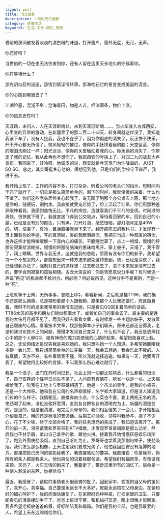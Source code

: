 ```yaml
---
layout: post
title: 时光缩影
description: 一段时光的缩影
category: 感情生活
keywords: 生活,工作,回忆,感情
---
```


昏暗的房间散发着淡淡的漂白粉的味道，打开窗户，窗外无星，无月，无声。

你还好吗？

当世俗的一切在也无法伤害到你，还有人留在这里天长地久的守候着你。

你在等待什么？

那光阴似箭的流逝，那情到情深情转薄，那海枯石烂的誓言变成美丽的谎言。

你的心跑到哪里去了？

江湖险恶，混沌不堪；沧海桑田，物是人非。经济萧条，物价上涨。

你的信念还在吗？

天涯路，未归人，人在天涯断魂处，未到天涯已断魂…...。当火车驶入古城西安，心里变的异常的激动，在新疆呆了的那二百二十四天，转身间就这样没了。我知道我该下车了，没有人接我，我也不在乎了，因为你彻底的消失了，反正快不快乐，开不开心都无所谓了。微风轻轻的拂过，像你的手抚摸着我的脸；天空蓝蓝，像你的眼泪洗刷过一样；阳光淡淡，像你的关爱触动着我的心。你永远的消失了，你带走了我的记忆，我从此再也不想你了。我把西安的号换上了，对四二九的战友大声宣布：我回来了，好冷呀。他调皮的说，西安就是今天专门为你降温的，JUST SO SO。总之，其实哥挺关心他的，很想见到他，只是咱们的学校守卫森严，我进不去。

我开始上班了，工作的内容不多，打打杂杂，听着公司的老头们的指示，短时间内干完了就行了，一切总是那么简简单单的，剩下的时间，我就傻傻的呆着，什么也不做了。你们这些老头居然关心起我了，说无聊了到那个办公桌去上网，那个地方是你的，随便玩，别拘束。我直接就受宠若惊了，脸上泛起了红晕，你们用那种差异眼神看我，我感到羞愧无比。平凡的岗位，造就着我们不平凡的业绩。时间过的真快，很快就下班了。我就直接飞奔到公交站点，等待着回家的车。回到自己的小屋，已经是没有别的颜色，只有黑。打开灯泡，感觉很暗，那灯泡肯定是40W的。切，没事了，真冷，鼻涕直接就淌下来了。翻开那陈旧的教科书，才发现有一页上面有你的字迹，写的真清晰，害的我眼泪直流。我把它当成一种颓废的宿命，也许这样才能稍微缓解一下我内心的痛苦。干脆睡觉算了，点上一根烟，慢慢的将那份寂寞给消耗掉，慢慢的将那份脑海的愚昧给甩开。蒙上被子，天塌了，我不管了，闭上眼睛，世界与我无关。这就是我的悲剧，里面有没有你们的影子，我希望每一个不想哭的人，都能想出来一种方法来避免这种悲剧。夜，已经是深夜了，我已经想到办法了，强制对自己的这样想：过去都过去了，浪子本来就是没有过去的，要学会同寂寞和孤独相随。古龙大侠说的：你是否愿意说分手呢？有时候连一声说“再见”的机会都不给对方。何必呢？何必说再见。这种分手不是离别，而是一种“死”。 

上班就等于上网，无所事事，登陆上QQ，看看新闻，之后就是挂TT86，我的操作还是那么娴熟，总是期盼着那个人跟我聊。原来那个人比我还要忙，而且隐身着，我时不时的发来我常用的表情去逗她，只是看见QQ回复着简单的话语。TT86水区的高手和朋友们貌似都潜水了，或者忙自己的事业去了。最主要的是连我的大侠月月都不见了，而我只好去看看文章，有时候发一些主题水帖子，发散着自己颓废的心情。看看技术文章，找那些脚本小子们聊天，原来还都还记得我，老是和我讨论技术上的问题，慢慢才发现自己变菜了，什么也不会了。我还是选择找心中的那个人聊QQ，她有神奇的魔力能使我的心情好起来，希望她能喜欢上我。总之，无论网络还是现实我是喜欢她的，我只想叫她一个人知道。多希望她能陪我多聊一会儿天。我只想简简单单的过完每一天，我会去想她，我会乐此不疲的。人有真情，天亦不夺。有些事情我不懂，所以我就选择逃避。如果有一天，她要离开我了，希望她用比较好的言辞，不叫我那么伤心难过就行了。

我是一个浪子，出门在外时间过长，社会上的一切都比较熟悉，什么都看的很淡了，自己仅存的个性早已消失不见了。人间自有真情在，能省一块是一块。上天赐福给我了，叫我在工地上与罗哥哥相遇了。他是一个杰出的青年，是我的小领导，还是一个大帅哥。他和我在公司的名声都很好，名字都大家知道，但是没人知道我们长的什么样子。我俩相见，直接奔向小店，什么菜也不要，要上两瓶无名的酒，使劲喝了起来，谁也没偷奸耍滑，直到各自把各自的酒喝完为止。新疆的酒是苦的，是涩的，但是很清澈，喝完后头晕晕的，我们相互傻笑了一会儿，才开始相互介绍着自己，用的还是标准的普通话。后期工程验收，领导叫我参与，操了不少心，花了不少钱，终于全部合格了，我的任务漂亮的完成了，我知道该离开了。离开的前一天，领导请我和罗哥哥到KTV唱歌，才发现罗哥哥唱歌是那么动听，然后我也不甘示弱，拿出自己拿手的歌，跟他火拼。接着我开始慢慢厌恶娱乐场所了，跑到外面使劲吸烟，直到自己呕吐为止。罗哥哥也学着我那副叼样子，使劲吸烟。我们怎么那么相像，上天注定我们要成兄弟了。他怕我回西安没有落脚的地方，直接把自己房间的钥匙给我了，我直接感动的要哭。我直接说：你是我哥，你所有的亲人都是我亲人。他也爽快的说着我那句话。希望我们有福同享，有难请我来顶。天亮了，火车无情的到来了，我要走了，带走这里所有的回忆了。宿命是一种使人颓废的东西，你相信吗？

最近，我感冒了，请假的事情老头很豪爽的批了。回到家中，乖乖的当父母的宝贝了，真开心，真幸福。自己要是永远长不大多好，就能永远陪在父母身边。在爸和妈的细心呵护下，我的病很快康复了。在家帮妈妈种种菜，打扫家里的卫生，只要能看见的活直接动手干了。爸爸上班很辛苦，和机械打交道，晚上很晚才能回家。我多希望老板放爸爸的假，好好陪陪我和妈妈。你们是我的全部，也是我最爱的人，希望上天永远赐福给你们。